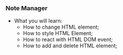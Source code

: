 ### Note Manager

- What you will learn:
	* How to change HTML element;
	* How to style HTML Element;
	* How to react with HTML DOM event;
	* How to add and delete HTML element;	
